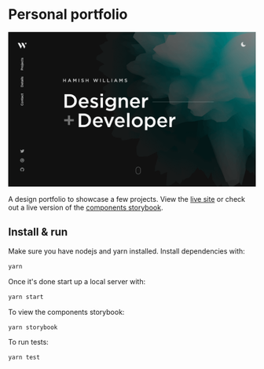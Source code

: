 # Personal portfolio

[![Site preview](/public/social-image.png)](https://hamishw.com)

A design portfolio to showcase a few projects. View the [live site](https://hamishw.com) or check out a live version of the [components storybook](https://storybook.hamishw.com).

## Install & run

Make sure you have nodejs and yarn installed. Install dependencies with:

```bash
yarn
```

Once it's done start up a local server with:

```bash
yarn start
```

To view the components storybook:

```bash
yarn storybook
```

To run tests:

```bash
yarn test
```
